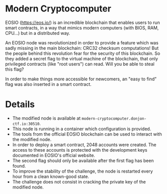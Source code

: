 # Modern Cryptocomputer

EOSIO (https://eos.io/) is an incredible blockchain that enables users to run smart contracts, in a way that mimics modern computers (with BIOS, RAM, CPU...) but in a distributed way.

An EOSIO node was revolutionized in order to provide a feature which was sadly missing in the main blockchain: CRC32 checksum computations!
But the people behind this revolution fear for the security of this blockchain.
So they added a secret flag to the virtual machine of the blockchain, that only privileged contracts (like "root users") can read.
Will you be able to steal this flag?

In order to make things more accessible for newcomers, an "easy to find" flag was also inserted in a smart contract.

# Details

* The modified node is available at `modern-cryptocomputer.donjon-ctf.io:30510`.
* This node is running in a container which configuration is provided.
* The tools from the official EOSIO blockchain can be used to interact with the modified node.
* In order to deploy a smart contract, 2048 accounts were created. The access to these accounts is protected with the development keys documented in EOSIO's official website.
* The second flag should only be available after the first flag has been found.
* To improve the stability of the challenge, the node is restarted every hour from a clean known-good state.
* The challenge does not consist in cracking the private key of the modified node.
